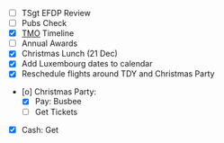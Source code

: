 - [ ] TSgt EFDP Review
- [ ] Pubs Check
- [X] [TMO](../PCS/TMO) Timeline
- [ ] Annual Awards
- [X] Christmas Lunch (21 Dec)
- [X] Add Luxembourg dates to calendar
- [X] Reschedule flights around TDY and Christmas Party
- [o] Christmas Party:
  - [X] Pay: Busbee
  - [ ] Get Tickets
- [X] Cash: Get
